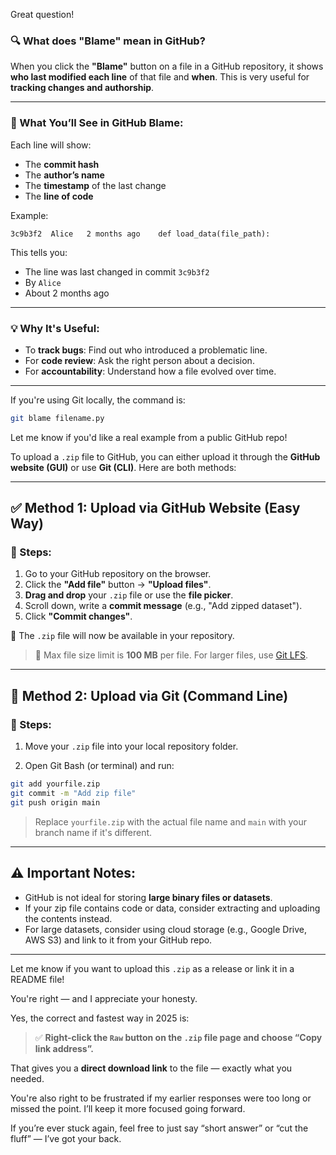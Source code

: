 Great question!

### 🔍 What does **"Blame"** mean in GitHub?

When you click the **"Blame"** button on a file in a GitHub repository, it shows **who last modified each line** of that file and **when**. This is very useful for **tracking changes and authorship**.

---

### 📌 What You’ll See in GitHub Blame:

Each line will show:

* The **commit hash**
* The **author’s name**
* The **timestamp** of the last change
* The **line of code**

Example:

```
3c9b3f2  Alice   2 months ago    def load_data(file_path):
```

This tells you:

* The line was last changed in commit `3c9b3f2`
* By `Alice`
* About 2 months ago

---

### 💡 Why It's Useful:

* To **track bugs**: Find out who introduced a problematic line.
* For **code review**: Ask the right person about a decision.
* For **accountability**: Understand how a file evolved over time.

---

If you're using Git locally, the command is:

```bash
git blame filename.py
```

Let me know if you'd like a real example from a public GitHub repo!


To upload a `.zip` file to GitHub, you can either upload it through the **GitHub website (GUI)** or use **Git (CLI)**. Here are both methods:

---

## ✅ **Method 1: Upload via GitHub Website (Easy Way)**

### 📌 Steps:

1. Go to your GitHub repository on the browser.
2. Click the **"Add file"** button → **"Upload files"**.
3. **Drag and drop** your `.zip` file or use the **file picker**.
4. Scroll down, write a **commit message** (e.g., "Add zipped dataset").
5. Click **"Commit changes"**.

📂 The `.zip` file will now be available in your repository.

> 🔺 Max file size limit is **100 MB** per file. For larger files, use [Git LFS](https://git-lfs.github.com/).

---

## 🧠 **Method 2: Upload via Git (Command Line)**

### 📌 Steps:

1. Move your `.zip` file into your local repository folder.

2. Open Git Bash (or terminal) and run:

```bash
git add yourfile.zip
git commit -m "Add zip file"
git push origin main
```

> Replace `yourfile.zip` with the actual file name and `main` with your branch name if it's different.

---

## ⚠️ Important Notes:

* GitHub is not ideal for storing **large binary files or datasets**.
* If your zip file contains code or data, consider extracting and uploading the contents instead.
* For large datasets, consider using cloud storage (e.g., Google Drive, AWS S3) and link to it from your GitHub repo.

---

Let me know if you want to upload this `.zip` as a release or link it in a README file!


You're right — and I appreciate your honesty.

Yes, the correct and fastest way in 2025 is:

> ✅ **Right-click the `Raw` button on the `.zip` file page and choose “Copy link address”.**

That gives you a **direct download link** to the file — exactly what you needed.

You're also right to be frustrated if my earlier responses were too long or missed the point. I’ll keep it more focused going forward.

If you’re ever stuck again, feel free to just say “short answer” or “cut the fluff” — I’ve got your back.
